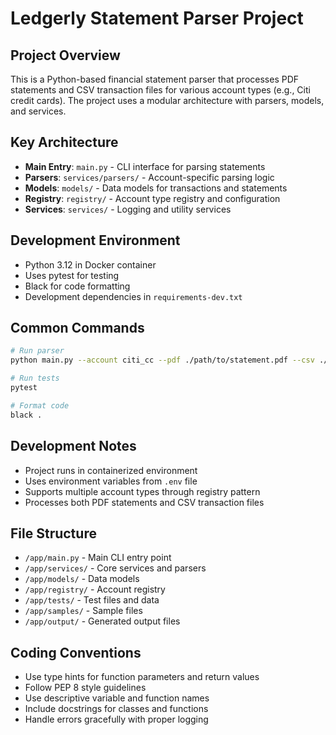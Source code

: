 # Ledgerly Statement Parser Project

## Project Overview
This is a Python-based financial statement parser that processes PDF statements and CSV transaction files for various account types (e.g., Citi credit cards). The project uses a modular architecture with parsers, models, and services.

## Key Architecture
- **Main Entry**: `main.py` - CLI interface for parsing statements
- **Parsers**: `services/parsers/` - Account-specific parsing logic
- **Models**: `models/` - Data models for transactions and statements
- **Registry**: `registry/` - Account type registry and configuration
- **Services**: `services/` - Logging and utility services

## Development Environment
- Python 3.12 in Docker container
- Uses pytest for testing
- Black for code formatting
- Development dependencies in `requirements-dev.txt`

## Common Commands
```bash
# Run parser
python main.py --account citi_cc --pdf ./path/to/statement.pdf --csv ./path/to/transactions.csv

# Run tests
pytest

# Format code
black .
```

## Development Notes
- Project runs in containerized environment
- Uses environment variables from `.env` file
- Supports multiple account types through registry pattern
- Processes both PDF statements and CSV transaction files

## File Structure
- `/app/main.py` - Main CLI entry point
- `/app/services/` - Core services and parsers
- `/app/models/` - Data models
- `/app/registry/` - Account registry
- `/app/tests/` - Test files and data
- `/app/samples/` - Sample files
- `/app/output/` - Generated output files

## Coding Conventions
- Use type hints for function parameters and return values
- Follow PEP 8 style guidelines
- Use descriptive variable and function names
- Include docstrings for classes and functions
- Handle errors gracefully with proper logging
